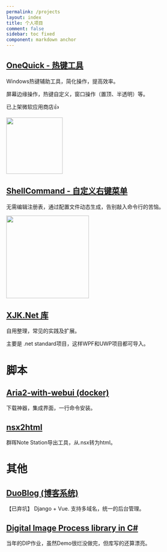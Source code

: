 ```yaml
---
permalink: /projects
layout: index
title: 个人项目
comment: false
sidebar: toc fixed
component: markdown anchor
---
```


## [OneQuick - 热键工具](http://onequick.org/)

Windows热键辅助工具，简化操作，提高效率。

屏幕边缘操作，热键自定义，窗口操作（置顶、半透明）等。

已上架微软应用商店👍

<img src="https://onequick.org/img/feature/screen-volume.gif" style="height: 150px;">

## [ShellCommand - 自定义右键菜单](https://github.com/XUJINKAI/ShellCommand)

无需编辑注册表，通过配置文件动态生成，告别敲入命令行的苦恼。

<img src="https://raw.githubusercontent.com/XUJINKAI/ShellCommand/develop/docs/preview.png" style="height: 220px;">

## [XJK.Net 库](https://github.com/XUJINKAI/XJKdotNetLibrary)

自用整理，常见的实践及扩展。

主要是 .net standard项目，这样WPF和UWP项目都可导入。

# 脚本

## [Aria2-with-webui (docker)](https://hub.docker.com/r/xujinkai/aria2-with-webui/)

下载神器，集成界面，一行命令安装。

## [nsx2html](https://github.com/XUJINKAI/nsx2html)

群晖Note Station导出工具，从.nsx转为html。

# 其他

## [DuoBlog (博客系统)](https://github.com/XUJINKAI/DuoBlog)

【已弃坑】 Django + Vue. 支持多域名，统一的后台管理。

## [Digital Image Process library in C#](https://github.com/XUJINKAI/DIP-homework)

当年的DIP作业，虽然Demo很烂没做完，但库写的还算漂亮。

<br>

<br>
